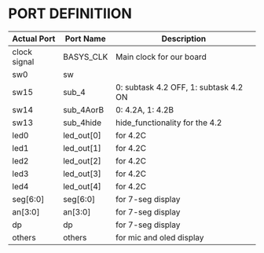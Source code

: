 # PORT DEFINITIION

Actual Port     |   Port Name       |   Description       
----------------|-------------------|---------------
clock signal    |   BASYS_CLK       |   Main clock for our board
sw0             |   sw              |
sw15            |   sub_4           |   0: subtask 4.2 OFF, 1: subtask 4.2 ON
sw14            |   sub_4AorB       |   0: 4.2A, 1: 4.2B
sw13            |   sub_4hide       |   hide_functionality for the 4.2
led0            |   led_out[0]      |   for 4.2C
led1            |   led_out[1]      |   for 4.2C
led2            |   led_out[2]      |   for 4.2C
led3            |   led_out[3]      |   for 4.2C
led4            |   led_out[4]      |   for 4.2C
seg[6:0]        |   seg[6:0]        |   for 7-seg display
an[3:0]         |   an[3:0]         |   for 7-seg display
dp              |   dp              |   for 7-seg display
others          |   others          |   for mic and oled display